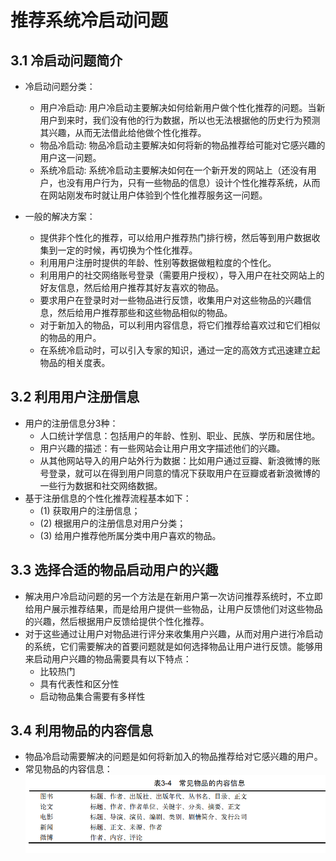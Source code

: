 # 推荐系统冷启动问题 

## 3.1 冷启动问题简介

  - 冷启动问题分类：
    - 用户冷启动: 用户冷启动主要解决如何给新用户做个性化推荐的问题。当新用户到来时，我们没有他的行为数据，所以也无法根据他的历史行为预测其兴趣，从而无法借此给他做个性化推荐。
    - 物品冷启动: 物品冷启动主要解决如何将新的物品推荐给可能对它感兴趣的用户这一问题。
    - 系统冷启动: 系统冷启动主要解决如何在一个新开发的网站上（还没有用户，也没有用户行为，只有一些物品的信息）设计个性化推荐系统，从而在网站刚发布时就让用户体验到个性化推荐服务这一问题。
  
  - 一般的解决方案：
    - 提供非个性化的推荐，可以给用户推荐热门排行榜，然后等到用户数据收集到一定的时候，再切换为个性化推荐。
    - 利用用户注册时提供的年龄、性别等数据做粗粒度的个性化。
    - 利用用户的社交网络账号登录（需要用户授权），导入用户在社交网站上的好友信息，然后给用户推荐其好友喜欢的物品。
    - 要求用户在登录时对一些物品进行反馈，收集用户对这些物品的兴趣信息，然后给用户推荐那些和这些物品相似的物品。
    - 对于新加入的物品，可以利用内容信息，将它们推荐给喜欢过和它们相似的物品的用户。
    - 在系统冷启动时，可以引入专家的知识，通过一定的高效方式迅速建立起物品的相关度表。
 
 ## 3.2 利用用户注册信息
 
  - 用户的注册信息分3种：
    - 人口统计学信息：包括用户的年龄、性别、职业、民族、学历和居住地。
    - 用户兴趣的描述：有一些网站会让用户用文字描述他们的兴趣。
    - 从其他网站导入的用户站外行为数据：比如用户通过豆瓣、新浪微博的账号登录，就可以在得到用户同意的情况下获取用户在豆瓣或者新浪微博的一些行为数据和社交网络数据。
  - 基于注册信息的个性化推荐流程基本如下：
    - (1) 获取用户的注册信息；
    - (2) 根据用户的注册信息对用户分类；
    - (3) 给用户推荐他所属分类中用户喜欢的物品。

## 3.3 选择合适的物品启动用户的兴趣

  - 解决用户冷启动问题的另一个方法是在新用户第一次访问推荐系统时，不立即给用户展示推荐结果，而是给用户提供一些物品，让用户反馈他们对这些物品的兴趣，然后根据用户反馈给提供个性化推荐。
  - 对于这些通过让用户对物品进行评分来收集用户兴趣，从而对用户进行冷启动的系统，它们需要解决的首要问题就是如何选择物品让用户进行反馈。能够用来启动用户兴趣的物品需要具有以下特点：
    - 比较热门
    - 具有代表性和区分性
    - 启动物品集合需要有多样性
 
## 3.4 利用物品的内容信息

  - 物品冷启动需要解决的问题是如何将新加入的物品推荐给对它感兴趣的用户。
  - 常见物品的内容信息：
    ![常见物品的内容信息](../图片/常见物品的内容信息.PNG)
